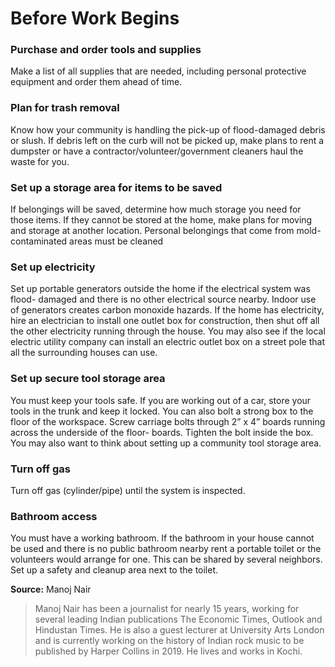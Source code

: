# Before Work Begins

### **Purchase and order tools and supplies** 

Make a list of all supplies that are needed, including personal protective equipment and order them ahead of time.

### Plan for trash removal

Know how your community is handling the pick-up of flood-damaged debris or slush. If debris left on the curb will not be picked up, make plans to rent a dumpster or have a contractor/volunteer/government cleaners haul the waste for you.

### Set up a storage area for items to be saved

If belongings will be saved, determine how much storage you need for those items. If they cannot be stored at the home, make plans for moving and storage at another location. Personal belongings that come from mold-contaminated areas must be cleaned

### Set up electricity

Set up portable generators outside the home if the electrical system was flood- damaged and there is no other electrical source nearby. Indoor use of generators creates carbon monoxide hazards. If the home has electricity, hire an electrician to install one outlet box for construction, then shut off all the other electricity running through the house. You may also see if the local electric utility company can install an electric outlet box on a street pole that all the surrounding houses can use.

### Set up secure tool storage area

You must keep your tools safe. If you are working out of a car, store your tools in the trunk and keep it locked. You can also bolt a strong box to the floor of the workspace. Screw carriage bolts through 2” x 4” boards running across the underside of the floor- boards. Tighten the bolt inside the box. You may also want to think about setting up a community tool storage area.

### Turn off gas 

Turn off gas \(cylinder/pipe\) until the system is inspected.

### Bathroom access 

You must have a working bathroom. If the bathroom in your house cannot be used and there is no public bathroom nearby rent a portable toilet or the volunteers would arrange for one. This can be shared by several neighbors. Set up a safety and cleanup area next to the toilet.

**Source:** Manoj Nair

> Manoj Nair has been a journalist for nearly 15 years, working for several leading Indian publications The Economic Times, Outlook and Hindustan Times. He is also a guest lecturer at University Arts London and is currently working on the history of Indian rock music to be published by Harper Collins in 2019. He lives and works in Kochi.


